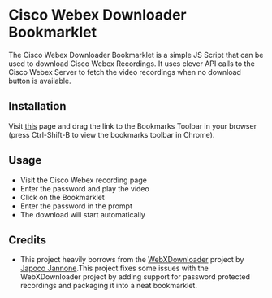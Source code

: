 # Cisco Webex Downloader Bookmarklet
The Cisco Webex Downloader Bookmarklet is a simple JS Script that can be used to download Cisco Webex Recordings. It uses clever API calls to the Cisco Webex Server to fetch the video recordings when no download button is available.

## Installation

Visit [this](https://www.prakharj.me/Cisco-Webex-Downloader-Bookmarklet/) page and drag the link to the Bookmarks Toolbar in your browser (press Ctrl-Shift-B to view the bookmarks toolbar in Chrome).

## Usage
- Visit the Cisco Webex recording page 
- Enter the password and play the video
- Click on the Bookmarklet
- Enter the password in the prompt
- The download will start automatically

## Credits
- This project heavily borrows from the [WebXDownloader](https://github.com/jacopo-j/WebXDownloader) project by [Japoco Jannone](https://github.com/jacopo-j).This project fixes some issues with the WebXDownloader project by adding support for password protected recordings and packaging it into a neat bookmarklet.
